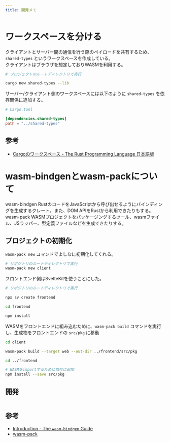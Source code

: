 ```yaml
---
title: 開発メモ
---
```


# ワークスペースを分ける

クライアントとサーバー間の通信を行う際のペイロードを共有するため、`shared-types` というワークスペースを作成している。  
クライアントはブラウザを想定しておりWASMを利用する。

```bash
# プロジェクトのルートディレクトリで実行

cargo new shared-types --lib
```

サーバー/クライアント側のワークスペースには以下のように `shared-types` を依存関係に追加する。

```toml
# Cargo.toml

[dependencies.shared-types]
path = "../shared-types"
```

## 参考

- [Cargoのワークスペース - The Rust Programming Language 日本語版](https://doc.rust-jp.rs/book-ja/ch14-03-cargo-workspaces.html)

# wasm-bindgenとwasm-packについて

wasm-bindgen RustのコードをJavaScriptから呼び出せるようにバインディングを生成するクレート。また、DOM APIをRustから利用できたりもする。
wasm-pack WASMプロジェクトをパッケージングするツール、wasmファイル、JSラッパー、型定義ファイルなどを生成できたりする。

## プロジェクトの初期化

`wasm-pack new` コマンドでよしなに初期化してくれる。

```bash
# リポジトリのルートディレクトリで実行
wasm-pack new client
```

フロントエンド側はSvelteKitを使うことにした。

```bash
# リポジトリのルートディレクトリで実行

npx sv create frontend

cd frontend

npm install 
```

WASMをフロントエンドに組み込むために、`wasm-pack build` コマンドを実行し、生成物をフロントエンドの `src/pkg` に移動

```bash
cd client

wasm-pack build --target web --out-dir ../frontend/src/pkg

cd ../frontend

# WASMをimportするために依存に追加
npm install --save src/pkg
```

## 開発

```bash

```

## 参考

- [Introduction - The `wasm-bindgen` Guide](https://rustwasm.github.io/docs/wasm-bindgen/)
- [wasm-pack](https://rustwasm.github.io/wasm-pack/)
